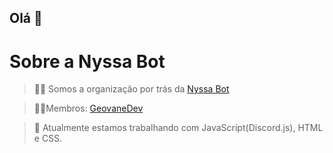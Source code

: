 ## Olá 👋

# **Sobre a Nyssa Bot**

> 🙋‍♀️ Somos a organização por trás da [Nyssa Bot](https://nyssabot.pages.dev)

> 👩‍💻Membros: [GeovaneDev](https://github.com/GeovaneDev)

> 🍿 Atualmente estamos trabalhando com JavaScript(Discord.js), HTML e CSS.
